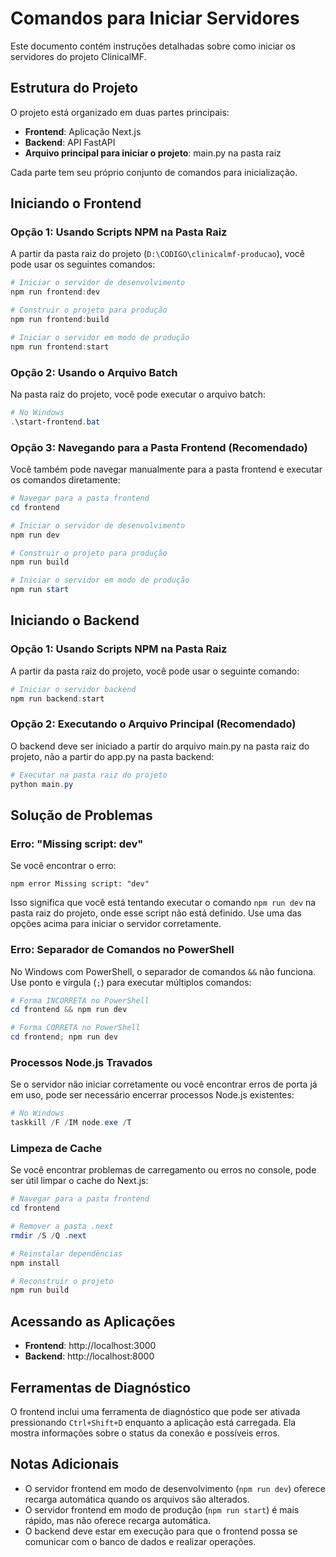 # Comandos para Iniciar Servidores

Este documento contém instruções detalhadas sobre como iniciar os servidores do projeto ClinicalMF.

## Estrutura do Projeto

O projeto está organizado em duas partes principais:
- **Frontend**: Aplicação Next.js
- **Backend**: API FastAPI
- **Arquivo principal para iniciar o projeto**: main.py na pasta raiz

Cada parte tem seu próprio conjunto de comandos para inicialização.

## Iniciando o Frontend

### Opção 1: Usando Scripts NPM na Pasta Raiz

A partir da pasta raiz do projeto (`D:\CODIGO\clinicalmf-producao`), você pode usar os seguintes comandos:

```powershell
# Iniciar o servidor de desenvolvimento
npm run frontend:dev

# Construir o projeto para produção
npm run frontend:build

# Iniciar o servidor em modo de produção
npm run frontend:start
```

### Opção 2: Usando o Arquivo Batch

Na pasta raiz do projeto, você pode executar o arquivo batch:

```powershell
# No Windows
.\start-frontend.bat
```

### Opção 3: Navegando para a Pasta Frontend (Recomendado)

Você também pode navegar manualmente para a pasta frontend e executar os comandos diretamente:

```powershell
# Navegar para a pasta frontend
cd frontend

# Iniciar o servidor de desenvolvimento
npm run dev

# Construir o projeto para produção
npm run build

# Iniciar o servidor em modo de produção
npm run start
```

## Iniciando o Backend

### Opção 1: Usando Scripts NPM na Pasta Raiz

A partir da pasta raiz do projeto, você pode usar o seguinte comando:

```powershell
# Iniciar o servidor backend
npm run backend:start
```

### Opção 2: Executando o Arquivo Principal (Recomendado)

O backend deve ser iniciado a partir do arquivo main.py na pasta raiz do projeto, não a partir do app.py na pasta backend:

```powershell
# Executar na pasta raiz do projeto
python main.py
```

## Solução de Problemas

### Erro: "Missing script: dev"

Se você encontrar o erro:

```
npm error Missing script: "dev"
```

Isso significa que você está tentando executar o comando `npm run dev` na pasta raiz do projeto, onde esse script não está definido. Use uma das opções acima para iniciar o servidor corretamente.

### Erro: Separador de Comandos no PowerShell

No Windows com PowerShell, o separador de comandos `&&` não funciona. Use ponto e vírgula (`;`) para executar múltiplos comandos:

```powershell
# Forma INCORRETA no PowerShell
cd frontend && npm run dev

# Forma CORRETA no PowerShell
cd frontend; npm run dev
```

### Processos Node.js Travados

Se o servidor não iniciar corretamente ou você encontrar erros de porta já em uso, pode ser necessário encerrar processos Node.js existentes:

```powershell
# No Windows
taskkill /F /IM node.exe /T
```

### Limpeza de Cache

Se você encontrar problemas de carregamento ou erros no console, pode ser útil limpar o cache do Next.js:

```powershell
# Navegar para a pasta frontend
cd frontend

# Remover a pasta .next
rmdir /S /Q .next

# Reinstalar dependências
npm install

# Reconstruir o projeto
npm run build
```

## Acessando as Aplicações

- **Frontend**: http://localhost:3000
- **Backend**: http://localhost:8000

## Ferramentas de Diagnóstico

O frontend inclui uma ferramenta de diagnóstico que pode ser ativada pressionando `Ctrl+Shift+D` enquanto a aplicação está carregada. Ela mostra informações sobre o status da conexão e possíveis erros.

## Notas Adicionais

- O servidor frontend em modo de desenvolvimento (`npm run dev`) oferece recarga automática quando os arquivos são alterados.
- O servidor frontend em modo de produção (`npm run start`) é mais rápido, mas não oferece recarga automática.
- O backend deve estar em execução para que o frontend possa se comunicar com o banco de dados e realizar operações.
